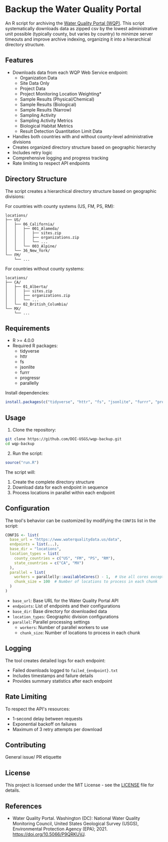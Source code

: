 # Backup the Water Quality Portal

An R script for archiving  the [Water Quality Portal (WQP)](https://www.waterqualitydata.us/). This script systematically downloads data as zipped csv by the lowest administrative unit possible (typically county, but varies by country) to minimze server timeouts and improve archive indexing,  organizing it into a hierarchical directory structure.

## Features

- Downloads data from each WQP Web Service endpoint:
  - Organization Data
  - Site Data Only
  - Project Data
  - Project Monitoring Location Weighting*
  - Sample Results (Physical/Chemical)
  - Sample Results (Biological)
  - Sample Results (Narrow)
  - Sampling Activity
  - Sampling Activity Metrics
  - Biological Habitat Metrics
  - Result Detection Quantitation Limit Data
- Handles both countries with and without county-level administrative divisions
- Creates organized directory structure based on geographic hierarchy
- Includes retry logic
- Comprehensive logging and progress tracking
- Rate limiting to respect API endpoints

## Directory Structure

The script creates a hierarchical directory structure based on geographic divisions:

For countries with county systems (US, FM, PS, RM):
```
locations/
├── US/
│   ├── 06_California/
│   │   ├── 001_Alameda/
│   │   │   ├── sites.zip
│   │   │   ├── organizations.zip
│   │   │   └── ...
│   │   └── 003_Alpine/
│   └── 36_New_York/
└── FM/
    └── ...
```

For countries without county systems:
```
locations/
├── CA/
│   ├── 01_Alberta/
│   │   ├── sites.zip
│   │   ├── organizations.zip
│   │   └── ...
│   └── 02_British_Columbia/
└── MX/
    └── ...
```

## Requirements

- R >= 4.0.0
- Required R packages:
  - tidyverse
  - httr
  - fs
  - jsonlite
  - furrr
  - progressr
  - parallelly

Install dependencies:
```r
install.packages(c("tidyverse", "httr", "fs", "jsonlite", "furrr", "progressr", "parallelly"))
```

## Usage

1. Clone the repository:
```bash
git clone https://github.com/DOI-USGS/wqp-backup.git
cd wqp-backup
```

2. Run the script:
```r
source("run.R")
```

The script will:
1. Create the complete directory structure
2. Download data for each endpoint in sequence
3. Process locations in parallel within each endpoint

## Configuration

The tool's behavior can be customized by modifying the `CONFIG` list in the script:

```r
CONFIG <- list(
  base_url = "https://www.waterqualitydata.us/data",
  endpoints = list(...),
  base_dir = "locations",
  location_types = list(
    county_countries = c("US", "FM", "PS", "RM"),
    state_countries = c("CA", "MX")
  ),
  parallel = list(
    workers = parallelly::availableCores() - 1,  # Use all cores except one
    chunk_size = 100  # Number of locations to process in each chunk
  )
)
```

- `base_url`: Base URL for the Water Quality Portal API
- `endpoints`: List of endpoints and their configurations
- `base_dir`: Base directory for downloaded data
- `location_types`: Geographic division configurations
- `parallel`: Parallel processing settings
  - `workers`: Number of parallel workers to use
  - `chunk_size`: Number of locations to process in each chunk

## Logging

The tool creates detailed logs for each endpoint:
- Failed downloads logged to `failed_{endpoint}.txt`
- Includes timestamps and failure details
- Provides summary statistics after each endpoint


## Rate Limiting

To respect the API's resources:
- 1-second delay between requests
- Exponential backoff on failures
- Maximum of 3 retry attempts per download

## Contributing

General issue/ PR etiquette

## License

This project is licensed under the MIT License - see the [LICENSE](LICENSE) file for details.

## References

- Water Quality Portal. Washington (DC): National Water Quality Monitoring Council, United States Geological Survey (USGS), Environmental Protection Agency (EPA); 2021. https://doi.org/10.5066/P9QRKUVJ.

